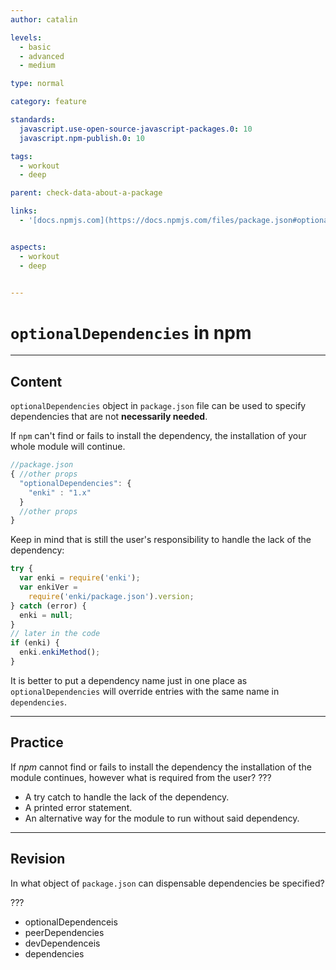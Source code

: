 ```yaml
---
author: catalin

levels:
  - basic
  - advanced
  - medium

type: normal

category: feature

standards:
  javascript.use-open-source-javascript-packages.0: 10
  javascript.npm-publish.0: 10

tags:
  - workout
  - deep

parent: check-data-about-a-package

links:
  - '[docs.npmjs.com](https://docs.npmjs.com/files/package.json#optionaldependencies){website}'


aspects:
  - workout
  - deep


---
```


# `optionalDependencies` in npm

---
## Content

`optionalDependencies` object in `package.json` file can be used to specify dependencies that are not **necessarily needed**.

If `npm` can't find or fails to install the dependency, the installation of your whole module will continue.

```javascript
//package.json
{ //other props
  "optionalDependencies": {
    "enki" : "1.x"
  }
  //other props
}
```

Keep in mind that is still the user's responsibility to handle the lack of the dependency:
```javascript
try {
  var enki = require('enki');
  var enkiVer =
    require('enki/package.json').version;
} catch (error) {
  enki = null;
}
// later in the code
if (enki) {
  enki.enkiMethod();
}

```

It is better to put a dependency name just in one place as `optionalDependencies` will override entries with the same name in `dependencies`.

---
## Practice

If *npm* cannot find or fails to install the dependency the installation of the module continues, however what is required from the user? ???

* A try catch to handle the lack of the dependency.
* A printed error statement.
* An alternative way for the module to run without said dependency.

---
## Revision

In what object of `package.json` can dispensable dependencies be specified?

???

* optionalDependenceis
* peerDependencies
* devDependenceis
* dependencies
 

